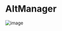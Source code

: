 # AltManager

![image](https://github.com/shredxt/AltManager/assets/47064656/5a119f97-313d-4757-b012-537ef43c013a)
